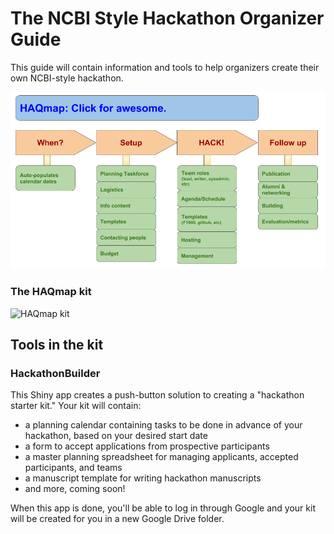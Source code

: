 # The NCBI Style Hackathon Organizer Guide

This guide will contain information and tools to help organizers create their own NCBI-style hackathon.

![HAQmap flow diagram](HAQmap_flow_diagram.png)

### The HAQmap kit
![HAQmap kit](HAQmap-kit.png)

## Tools in the kit
### HackathonBuilder
This Shiny app creates a push-button solution to creating a "hackathon starter kit."  Your kit will contain:
* a planning calendar containing tasks to be done in advance of your hackathon, based on your desired start date
* a form to accept applications from prospective participants
* a master planning spreadsheet for managing applicants, accepted participants, and teams
* a manuscript template for writing hackathon manuscripts
* and more, coming soon!

When this app is done, you'll be able to log in through Google and your kit will be created for you in a new Google Drive folder. 


